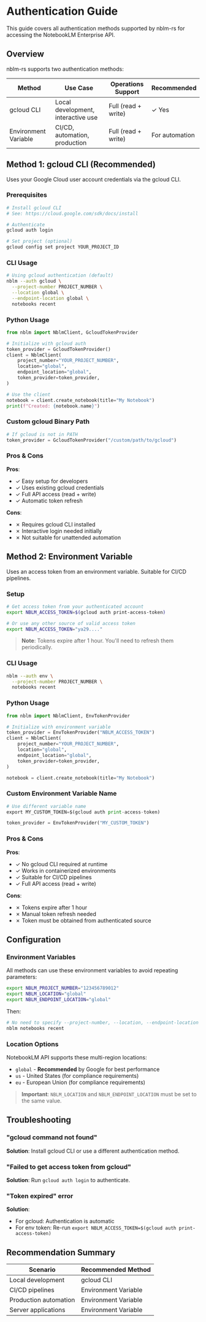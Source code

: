 # Authentication Guide

This guide covers all authentication methods supported by nblm-rs for accessing the NotebookLM Enterprise API.

## Overview

nblm-rs supports two authentication methods:

| Method | Use Case | Operations Support | Recommended |
|--------|----------|-------------------|-------------|
| gcloud CLI | Local development, interactive use | Full (read + write) | ✓ Yes |
| Environment Variable | CI/CD, automation, production | Full (read + write) | For automation |

## Method 1: gcloud CLI (Recommended)

Uses your Google Cloud user account credentials via the gcloud CLI.

### Prerequisites

```bash
# Install gcloud CLI
# See: https://cloud.google.com/sdk/docs/install

# Authenticate
gcloud auth login

# Set project (optional)
gcloud config set project YOUR_PROJECT_ID
```

### CLI Usage

```bash
# Using gcloud authentication (default)
nblm --auth gcloud \
  --project-number PROJECT_NUMBER \
  --location global \
  --endpoint-location global \
  notebooks recent
```

### Python Usage

```python
from nblm import NblmClient, GcloudTokenProvider

# Initialize with gcloud auth
token_provider = GcloudTokenProvider()
client = NblmClient(
    project_number="YOUR_PROJECT_NUMBER",
    location="global",
    endpoint_location="global",
    token_provider=token_provider,
)

# Use the client
notebook = client.create_notebook(title="My Notebook")
print(f"Created: {notebook.name}")
```

### Custom gcloud Binary Path

```python
# If gcloud is not in PATH
token_provider = GcloudTokenProvider("/custom/path/to/gcloud")
```

### Pros & Cons

**Pros**:
- ✓ Easy setup for developers
- ✓ Uses existing gcloud credentials
- ✓ Full API access (read + write)
- ✓ Automatic token refresh

**Cons**:
- ✗ Requires gcloud CLI installed
- ✗ Interactive login needed initially
- ✗ Not suitable for unattended automation

## Method 2: Environment Variable

Uses an access token from an environment variable. Suitable for CI/CD pipelines.

### Setup

```bash
# Get access token from your authenticated account
export NBLM_ACCESS_TOKEN=$(gcloud auth print-access-token)

# Or use any other source of valid access token
export NBLM_ACCESS_TOKEN="ya29...."
```

> **Note**: Tokens expire after 1 hour. You'll need to refresh them periodically.

### CLI Usage

```bash
nblm --auth env \
  --project-number PROJECT_NUMBER \
  notebooks recent
```

### Python Usage

```python
from nblm import NblmClient, EnvTokenProvider

# Initialize with environment variable
token_provider = EnvTokenProvider("NBLM_ACCESS_TOKEN")
client = NblmClient(
    project_number="YOUR_PROJECT_NUMBER",
    location="global",
    endpoint_location="global",
    token_provider=token_provider,
)

notebook = client.create_notebook(title="My Notebook")
```

### Custom Environment Variable Name

```python
# Use different variable name
export MY_CUSTOM_TOKEN=$(gcloud auth print-access-token)

token_provider = EnvTokenProvider("MY_CUSTOM_TOKEN")
```

### Pros & Cons

**Pros**:
- ✓ No gcloud CLI required at runtime
- ✓ Works in containerized environments
- ✓ Suitable for CI/CD pipelines
- ✓ Full API access (read + write)

**Cons**:
- ✗ Tokens expire after 1 hour
- ✗ Manual token refresh needed
- ✗ Token must be obtained from authenticated source

## Configuration

### Environment Variables

All methods can use these environment variables to avoid repeating parameters:

```bash
export NBLM_PROJECT_NUMBER="123456789012"
export NBLM_LOCATION="global"
export NBLM_ENDPOINT_LOCATION="global"
```

Then:
```bash
# No need to specify --project-number, --location, --endpoint-location
nblm notebooks recent
```

### Location Options

NotebookLM API supports these multi-region locations:
- `global` - **Recommended** by Google for best performance
- `us` - United States (for compliance requirements)
- `eu` - European Union (for compliance requirements)

> **Important**: `NBLM_LOCATION` and `NBLM_ENDPOINT_LOCATION` must be set to the same value.

## Troubleshooting

### "gcloud command not found"

**Solution**: Install gcloud CLI or use a different authentication method.

### "Failed to get access token from gcloud"

**Solution**: Run `gcloud auth login` to authenticate.

### "Token expired" error

**Solution**:
- For gcloud: Authentication is automatic
- For env token: Re-run `export NBLM_ACCESS_TOKEN=$(gcloud auth print-access-token)`

## Recommendation Summary

| Scenario | Recommended Method |
|----------|-------------------|
| Local development | gcloud CLI |
| CI/CD pipelines | Environment Variable |
| Production automation | Environment Variable |
| Server applications | Environment Variable |
